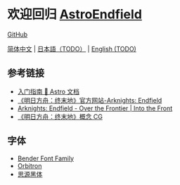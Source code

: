 # 欢迎回归 [AstroEndfield](https://astro.endfield.tech/)

[GitHub](https://github.com/Yue-plus/astro-endfield)

[简体中文](./README.md)
| [日本語（TODO）](./README.ja.md)
| [English (TODO)](./README.en.md)

## 参考链接

- [入门指南 🚀 Astro 文档](https://docs.astro.build/zh-cn/getting-started/)
- [《明日方舟：终末地》官方网站-Arknights: Endfield](https://endfield.hypergryph.com/)
- [Arknights: Endfield - Over the Frontier | Into the Front](https://endfield.hypergryph.global/)
- [《明日方舟：终末地》概念 CG](https://www.bilibili.com/video/BV1iF411s7vc/)

## 字体

- [Bender Font Family](https://www.1001fonts.com/bender-font.html)
- [Orbitron](https://fonts.google.com/specimen/Orbitron)
- [思源黑体](https://github.com/adobe-fonts/source-han-sans/blob/master/README-CN.md)
